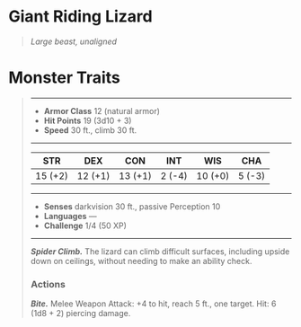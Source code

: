 # Giant Riding Lizard
>*Large beast, unaligned*
# Monster Traits
>___
>- **Armor Class** 12 (natural armor)
>- **Hit Points** 19 (3d10 + 3)
>- **Speed** 30 ft., climb 30 ft.
>___
>|STR|DEX|CON|INT|WIS|CHA|
>|:---:|:---:|:---:|:---:|:---:|:---:|
>|15 (+2)|12 (+1)|13 (+1)|2 (-4)|10 (+0)|5 (-3)|
>___
>- **Senses** darkvision 30 ft., passive Perception 10
>- **Languages** —
>- **Challenge** 1/4 (50 XP)
>___
>***Spider Climb.*** The lizard can climb difficult surfaces, including upside down on ceilings, without needing to make an ability check.  
>
>### Actions
>***Bite.*** Melee Weapon Attack: +4 to hit, reach 5 ft., one target. Hit: 6 (1d8 + 2) piercing damage.